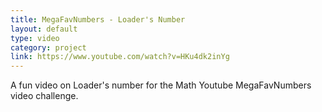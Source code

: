 ```yaml
---
title: MegaFavNumbers - Loader's Number
layout: default
type: video
category: project
link: https://www.youtube.com/watch?v=HKu4dk2inYg
---
```


A fun video on Loader's number for the Math Youtube MegaFavNumbers video challenge. 
